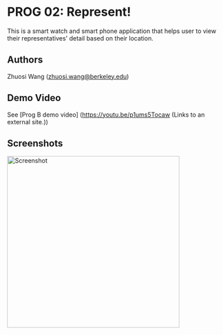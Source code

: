 # PROG 02: Represent!

This is a smart watch and smart phone application that helps user to view their representatives' detail based on their location.

## Authors

Zhuosi Wang ([zhuosi.wang@berkeley.edu](mailto:zhuosi.wang@berkeley.edu))

## Demo Video

See [Prog B demo video] (https://youtu.be/p1ums5Tocaw (Links to an external site.))

## Screenshots

<img src="screenshots/main.png" height="400" alt="Screenshot"/>
<!---->
<!--## Acknowledgments-->
<!---->
<!--* Hat tip to anyone who's code was used-->
<!--* Any other support-->
